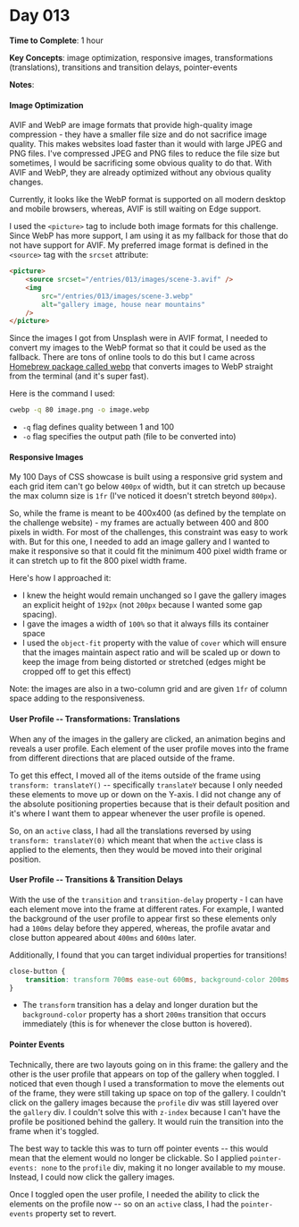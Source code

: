 # Day 013

**Time to Complete**: 1 hour

**Key Concepts**: image optimization, responsive images, transformations (translations), transitions and transition delays, pointer-events

**Notes**:

#### Image Optimization

AVIF and WebP are image formats that provide high-quality image compression - they have a smaller file size and do not sacrifice image quality. This makes websites load faster than it would with large JPEG and PNG files. I've compressed JPEG and PNG files to reduce the file size but sometimes, I would be sacrificing some obvious quality to do that. With AVIF and WebP, they are already optimized without any obvious quality changes.

Currently, it looks like the WebP format is supported on all modern desktop and mobile browsers, whereas, AVIF is still waiting on Edge support.

I used the `<picture>` tag to include both image formats for this challenge. Since WebP has more support, I am using it as my fallback for those that do not have support for AVIF. My preferred image format is defined in the `<source>` tag with the `srcset` attribute:

```html
<picture>
	<source srcset="/entries/013/images/scene-3.avif" />
	<img
		src="/entries/013/images/scene-3.webp"
		alt="gallery image, house near mountains"
	/>
</picture>
```

Since the images I got from Unsplash were in AVIF format, I needed to convert my images to the WebP format so that it could be used as the fallback. There are tons of online tools to do this but I came across <a href="https://formulae.brew.sh/formula/webp">Homebrew package called webp</a> that converts images to WebP straight from the terminal (and it's super fast).

Here is the command I used:

```bash
cwebp -q 80 image.png -o image.webp
```

- `-q` flag defines quality between 1 and 100
- `-o` flag specifies the output path (file to be converted into)

#### Responsive Images

My 100 Days of CSS showcase is built using a responsive grid system and each grid item can't go below `400px` of width, but it can stretch up because the max column size is `1fr` (I've noticed it doesn't stretch beyond `800px`).

So, while the frame is meant to be 400x400 (as defined by the template on the challenge website) - my frames are actually between 400 and 800 pixels in width. For most of the challenges, this constraint was easy to work with. But for this one, I needed to add an image gallery and I wanted to make it responsive so that it could fit the minimum 400 pixel width frame or it can stretch up to fit the 800 pixel width frame.

Here's how I approached it:

- I knew the height would remain unchanged so I gave the gallery images an explicit height of `192px` (not `200px` because I wanted some gap spacing).
- I gave the images a width of `100%` so that it always fills its container space
- I used the `object-fit` property with the value of `cover` which will ensure that the images maintain aspect ratio and will be scaled up or down to keep the image from being distorted or stretched (edges might be cropped off to get this effect)

Note: the images are also in a two-column grid and are given `1fr` of column space adding to the responsiveness.

#### User Profile -- Transformations: Translations

When any of the images in the gallery are clicked, an animation begins and reveals a user profile. Each element of the user profile moves into the frame from different directions that are placed outside of the frame.

To get this effect, I moved all of the items outside of the frame using `transform: translateY()` -- specifically `translateY` because I only needed these elements to move up or down on the Y-axis. I did not change any of the absolute positioning properties because that is their default position and it's where I want them to appear whenever the user profile is opened.

So, on an `active` class, I had all the translations reversed by using `transform: translateY(0)` which meant that when the `active` class is applied to the elements, then they would be moved into their original position.

#### User Profile -- Transitions & Transition Delays

With the use of the `transition` and `transition-delay` property - I can have each element move into the frame at different rates. For example, I wanted the background of the user profile to appear first so these elements only had a `100ms` delay before they appered, whereas, the profile avatar and close button appeared about `400ms` and `600ms` later.

Additionally, I found that you can target individual properties for transitions!

```css
close-button {
	transition: transform 700ms ease-out 600ms, background-color 200ms ease-in;
}
```

- The `transform` transition has a delay and longer duration but the `background-color` property has a short `200ms` transition that occurs immediately (this is for whenever the close button is hovered).

#### Pointer Events

Technically, there are two layouts going on in this frame: the gallery and the other is the user profile that appears on top of the gallery when toggled. I noticed that even though I used a transformation to move the elements out of the frame, they were still taking up space on top of the gallery. I couldn't click on the gallery images because the `profile` div was still layered over the `gallery` div. I couldn't solve this with `z-index` because I can't have the profile be positioned behind the gallery. It would ruin the transition into the frame when it's toggled.

The best way to tackle this was to turn off pointer events -- this would mean that the element would no longer be clickable. So I applied `pointer-events: none` to the `profile` div, making it no longer available to my mouse. Instead, I could now click the gallery images.

Once I toggled open the user profile, I needed the ability to click the elements on the profile now -- so on an `active` class, I had the `pointer-events` property set to revert.
